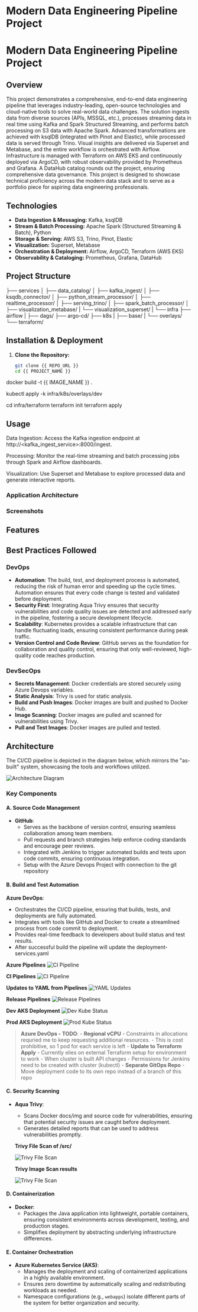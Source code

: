 # Modern Data Engineering Pipeline Project

# Modern Data Engineering Pipeline Project

## Overview
This project demonstrates a comprehensive, end-to-end data engineering pipeline that leverages industry-leading, open-source technologies and cloud-native tools to solve real-world data challenges. The solution ingests data from diverse sources (APIs, MSSQL, etc.), processes streaming data in real time using Kafka and Spark Structured Streaming, and performs batch processing on S3 data with Apache Spark. Advanced transformations are achieved with ksqlDB (integrated with Pinot and Elastic), while processed data is served through Trino. Visual insights are delivered via Superset and Metabase, and the entire workflow is orchestrated with Airflow. Infrastructure is managed with Terraform on AWS EKS and continuously deployed via ArgoCD, with robust observability provided by Prometheus and Grafana. A DataHub catalog rounds out the project, ensuring comprehensive data governance. This project is designed to showcase technical proficiency across the modern data stack and to serve as a portfolio piece for aspiring data engineering professionals.

## Technologies
- **Data Ingestion & Messaging:** Kafka, ksqlDB  
- **Stream & Batch Processing:** Apache Spark (Structured Streaming & Batch), Python  
- **Storage & Serving:** AWS S3, Trino, Pinot, Elastic  
- **Visualization:** Superset, Metabase  
- **Orchestration & Deployment:** Airflow, ArgoCD, Terraform (AWS EKS)  
- **Observability & Cataloging:** Prometheus, Grafana, DataHub  

## Project Structure
├── services
│   ├── data_catalog/
│   ├── kafka_ingest/
│   ├── ksqdb_connector/
│   ├── python_stream_processor/
│   ├── realtime_processor/
│   ├── serving_trino/
│   ├── spark_batch_processor/
│   ├── visualization_metabase/
|   └── visualization_superset/
|
└── infra
    ├── airflow
    |   ├── dags/
    ├── argo-cd/
    ├── k8s
    |   ├── base/
    |   └── overlays/
    └── terraform/

## Installation & Deployment

1. **Clone the Repository:**  
   ``` bash
   git clone {{ REPO_URL }}
   cd {{ PROJECT_NAME }}
   ```

docker build -t {{ IMAGE_NAME }} .

kubectl apply -k infra/k8s/overlays/dev

cd infra/terraform
terraform init
terraform apply

## Usage
Data Ingestion:
Access the Kafka ingestion endpoint at http://<kafka_ingest_service>:8000/ingest.

Processing:
Monitor the real-time streaming and batch processing jobs through Spark and Airflow dashboards.

Visualization:
Use Superset and Metabase to explore processed data and generate interactive reports.

### Application Architecture

<!-- Each of the 11 microservices written in different languages that talk to each other over gRPC.

[![Architecture of microservices](/docs/img/architecture-diagram.png)](/docs/img/architecture-diagram.png)

Find **Protocol Buffers Descriptions** at the [`./protos` directory](/protos).

| Service | Language |   Description     |
| -------| --------| -------- |
| [frontend](/src/frontend) | Go    | Exposes an HTTP server to serve the website. Does not require signup/login and generates session IDs for all users automatically. |
| [cartservice](/src/cartservice) | C#  | Stores the items in the user's shopping cart in Redis and retrieves it.   |
| [productcatalogservice](/src/productcatalogservice) | Go   | Provides the list of products from a JSON file and ability to search products and get individual products.  |
| [currencyservice](/src/currencyservice) | Node.js   | Converts one money amount to another currency. Uses real values fetched from European Central Bank. It's the highest QPS service. |
| [paymentservice](/src/paymentservice)  | Node.js       | Charges the given credit card info (mock) with the given amount and returns a transaction ID.                                     |
| [shippingservice](/src/shippingservice)             | Go            | Gives shipping cost estimates based on the shopping cart. Ships items to the given address (mock)                                 |
| [emailservice](/src/emailservice)                   | Python        | Sends users an order confirmation email (mock).                                                                                   |
| [checkoutservice](/src/checkoutservice)             | Go            | Retrieves user cart, prepares order and orchestrates the payment, shipping and the email notification.                            |
| [recommendationservice](/src/recommendationservice) | Python        | Recommends other products based on what's given in the cart.                                                                      |
| [adservice](/src/adservice)                         | Java          | Provides text ads based on given context words.                                                                                   |
| [loadgenerator](/src/loadgenerator)                 | Python/Locust | Continuously sends requests imitating realistic user shopping flows to the frontend.     | -->

### Screenshots

<!-- | Home Page | Checkout Screen |
| ------- | ----- |
| [![Screenshot of store homepage](/docs/img/online-boutique-frontend-1.png)](/docs/img/online-boutique-frontend-1.png) | [![Screenshot of checkout screen](/docs/img/online-boutique-frontend-2.png)](/docs/img/online-boutique-frontend-2.png) | -->

## Features

<!-- - **[Kubernetes](https://kubernetes.io)/[AKS](https://azure.microsoft.com/en-us/products/kubernetes-service):**
  The app is designed to run on Kubernetes (both locally on "Docker for Desktop", as well as on the cloud with AKS).
- **[gRPC](https://grpc.io):** Microservices use a high volume of gRPC calls to communicate to each other.
- **Synthetic Load Generation:** The application demo comes with a background job that creates realistic usage patterns on the website using [Locust](https://locust.io/) load generator. -->

<!-- 
**************** TODO SECTION 

> # Note: This is a reminder to come back and update this section.
- [ ] Add screenshots of monitoring dashboards
- [ ] Describe log aggregation strategy
- [ ] Combine AKS definition (2 sections)
- [ ] Update the 
- [ ] Add Istio config/images/section
- [ ] Add ArgoCD Images/Section
- [ ] Terraform Section?
- [ ] Prometheus Section? 
-->

## Best Practices Followed

### DevOps

- **Automation**: The build, test, and deployment process is automated, reducing the risk of human error and speeding up the cycle times. Automation ensures that every code change is tested and validated before deployment.
- **Security First**: Integrating Aqua Trivy ensures that security vulnerabilities and code quality issues are detected and addressed early in the pipeline, fostering a secure development lifecycle.
- **Scalability**: Kubernetes provides a scalable infrastructure that can handle fluctuating loads, ensuring consistent performance during peak traffic.
- **Version Control and Code Review**: GitHub serves as the foundation for collaboration and quality control, ensuring that only well-reviewed, high-quality code reaches production.
<!-- - **Observability**: Using istio allows real-time monitoring, enabling proactive identification and resolution of potential issues before they impact users.
- **GitOps with ArgoCD**: Using the repo monitoring of ArgoCD, we are able to detect changes in the mainfest of the repository and sync the changes into the Kubernetes environment. -->

### DevSecOps

- **Secrets Management**: Docker credentials are stored securely using Azure Devops variables.
- **Static Analysis**: Trivy is used for static analysis.
- **Build and Push Images**: Docker images are built and pushed to Docker Hub.
- **Image Scanning**: Docker images are pulled and scanned for vulnerabilities using Trivy.
- **Pull and Test Images**: Docker images are pulled and tested.

## Architecture

The CI/CD pipeline is depicted in the diagram below, which mirrors the "as-built" system, showcasing the tools and workflows utilized.

![Architecture Diagram](docs/img/CICD-Architechture.png)

### Key Components

#### A. **Source Code Management**

- **GitHub**:
  - Serves as the backbone of version control, ensuring seamless collaboration among team members.
  - Pull requests and branch strategies help enforce coding standards and encourage peer reviews.
  - Integrated with Jenkins to trigger automated builds and tests upon code commits, ensuring continuous integration.
  - Setup with the Azure Devops Project with connection to the git repository

#### B. **Build and Test Automation**

**Azure DevOps**:
  - Orchestrates the CI/CD pipeline, ensuring that builds, tests, and deployments are fully automated.
  - Integrates with tools like GitHub and Docker to create a streamlined process from code commit to deployment.
  - Provides real-time feedback to developers about build status and test results.
  - After successful build the pipeline will update the deployment-services.yaml

  **Azure Pipelines**
  ![CI Pipeline](docs/img/azure-pipelines.png)
  
  **CI Pipelines**
  ![CI Pipeline](docs/img/ado-ci-pipelines.png)

  **Updates to YAML from Pipelines**
  ![YAML Updates](docs/img/yaml-updates.png)

  **Release Pipelines**
  ![Release Pipelines](docs/img/ado-release-pipelines.png)

  **Dev AKS Deployment**
  ![Dev Kube Status](docs/img/dev-kube.png)

  **Prod AKS Deployment**
  ![Prod Kube Status](docs/img/prod-kube.png)

> **Azure DevOps - TODO**:
    - **Regional vCPU**
      - Constraints in allocations requried me to keep requesting additional resources.
      - This is cost prohibitive, so 1 pod for each service is left
    - **Update to Terraform Apply**
      - Currently elies on external Terraform setup for environment to work
      - When cluster is built API changes
      - Permissions for Jenkins need to be created with cluster (kubectl)
    - **Separate GitOps Repo**
      - Move deployment code to its own repo instead of a branch of this repo

#### C. **Security Scanning**

- **Aqua Trivy**:
  - Scans Docker docs/img and source code for vulnerabilities, ensuring that potential security issues are caught before deployment.
  - Generates detailed reports that can be used to address vulnerabilities promptly.

  **Trivy File Scan of /src/**

  ![Trivy File Scan](docs/img/trivy-file-scan.png)

  **Trivy Image Scan results**

  ![Trivy File Scan](docs/img/trivy-iamge-scan.png)

#### D. **Containerization**

- **Docker**:
  - Packages the Java application into lightweight, portable containers, ensuring consistent environments across development, testing, and production stages.
  - Simplifies deployment by abstracting underlying infrastructure differences.

#### E. **Container Orchestration**

- **Azure Kubernetes Service (AKS)**:
  - Manages the deployment and scaling of containerized applications in a highly available environment.
  - Ensures zero downtime by automatically scaling and redistributing workloads as needed.
  - Namespace configurations (e.g., `webapps`) isolate different parts of the system for better organization and security.

<!-- REMOVE WHEN ARGO IS WORKING
#### F. **GtiOps with ArgoCD**

- **Argo Dashboard**
  ![Argo Dashboard](docs/img/argo-dashboard.png)

- **Argo Sync**
  ![Argo Dashboard](docs/img/argo-sync.png)

- **Argo Updates**
  ![Argo Updates](docs/img/argo-updates.png)

- **Argo Rollback**
  ![Argo Rollback](docs/img/argo-rollback.png)
-->

<!-- REMOVE WHEN Monitoring IS WORKING
#### F. **Monitoring and Observability**

- **Prometheus**:
  - Collects metrics from various components of the application and infrastructure, providing deep insights into system health and performance.
  - Supports custom queries to detect anomalies and trigger alerts proactively.
  ![Prometheus Image](docs/img/defaultImage.png)

- **Grafana**:
  - Provides user-friendly dashboards for visualizing Prometheus metrics.
  - Enables stakeholders to monitor key performance indicators (KPIs) in real-time, ensuring system reliability.
  ![Grafana Image](docs/img/defaultImage.png)

  *Callout Area*: Include snapshots of Grafana dashboards and Prometheus query outputs, demonstrating the observability aspect of the pipeline.
-->

<!-- Removed Until IaC is added to the project
#### G. **Infrastructure as Code (IaC)**

- **Terraform**:
  - Automates the provisioning and management of infrastructure required for the Kubernetes stack that hosts the Java application.
  - Ensures infrastructure consistency and repeatability by defining it as code.
  - The following key AWS resources are provisioned:
    - **VPC**: Creates a virtual private cloud for network isolation.
    - **Subnets**: Two public subnets in `us-east-1a` and `us-east-1b` availability zones.
    - **Internet Gateway**: Provides internet access to the resources within the VPC.
    - **Route Tables and Associations**: Configures routing for the subnets to allow public internet access.
    - **Security Groups**: Defines rules for cluster and node communication, ensuring controlled ingress and egress.
    - **AKS Cluster**: Deploys an Azure Kubernetes Service cluster for managing the application containers.
    - **AKS Node Group**: Provisions a scalable worker node group with `t2.large` instances to support container workloads.
    - **IAM Roles and Policies**: Configures roles and permissions for both the AKS cluster and node group to interact with AWS services.
  - Facilitates rapid updates and scaling of infrastructure to match application requirements.

``` bash
terraform plan
```

![Terraform Plan](docs/img/TerraformPlan.png)

``` bash
terraform apply --auto-approve
```

![Terraform Apply](docs/img/TerraformApply.png)
![Terraform Output](docs/img/Terraform-Output.png) 
-->